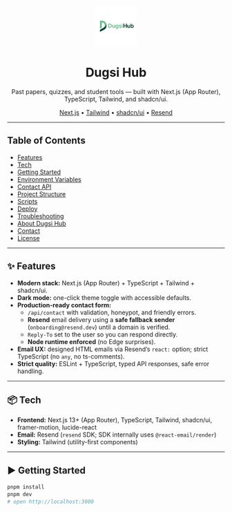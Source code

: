 <p align="center">
  <a href="https://dugsihubcom.vercel.app" target="_blank" rel="noopener">
    <img src="./public/dugsihub.png" alt="Dugsi Hub" height="96">
  </a>
</p>

<h1 align="center">Dugsi Hub</h1>
<p align="center">
  Past papers, quizzes, and student tools — built with Next.js (App Router), TypeScript, Tailwind, and shadcn/ui.
</p>

<p align="center">
  <a href="https://nextjs.org">Next.js</a> •
  <a href="https://tailwindcss.com">Tailwind</a> •
  <a href="https://ui.shadcn.com">shadcn/ui</a> •
  <a href="https://resend.com">Resend</a>
</p>

---

## Table of Contents
- [Features](#-features)
- [Tech](#-tech)
- [Getting Started](#-getting-started)
- [Environment Variables](#-environment-variables)
- [Contact API](#-contact-api)
- [Project Structure](#-project-structure)
- [Scripts](#-scripts)
- [Deploy](#-deploy)
- [Troubleshooting](#-troubleshooting)
- [About Dugsi Hub](#-about-dugsi-hub)
- [Contact](#-contact)
- [License](#-license)

---

## ✨ Features

- **Modern stack:** Next.js (App Router) + TypeScript + Tailwind + shadcn/ui.
- **Dark mode:** one-click theme toggle with accessible defaults.
- **Production-ready contact form:**
  - `/api/contact` with validation, honeypot, and friendly errors.
  - **Resend** email delivery using a **safe fallback sender** (`onboarding@resend.dev`) until a domain is verified.
  - `Reply-To` set to the user so you can respond directly.
  - **Node runtime enforced** (no Edge surprises).
- **Email UX:** designed HTML emails via Resend’s `react:` option; strict TypeScript (no `any`, no ts-comments).
- **Strict quality:** ESLint + TypeScript, typed API responses, safe error handling.

---

## 📦 Tech

- **Frontend:** Next.js 13+ (App Router), TypeScript, Tailwind, shadcn/ui, framer-motion, lucide-react  
- **Email:** Resend (`resend` SDK; SDK internally uses `@react-email/render`)  
- **Styling:** Tailwind (utility-first components)

---

## ▶️ Getting Started

```bash
pnpm install
pnpm dev
# open http://localhost:3000
